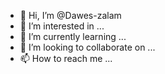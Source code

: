 - 👋 Hi, I’m @Dawes-zalam
- 👀 I’m interested in ...
- 🌱 I’m currently learning ...
- 💞️ I’m looking to collaborate on ...
- 📫 How to reach me ...

<!---
Dawes-zalam/Dawes-zalam is a ✨ special ✨ repository because its `README.md` (this file) appears on your GitHub profile.


You can click the Preview link to take a look at your changes.
--->
